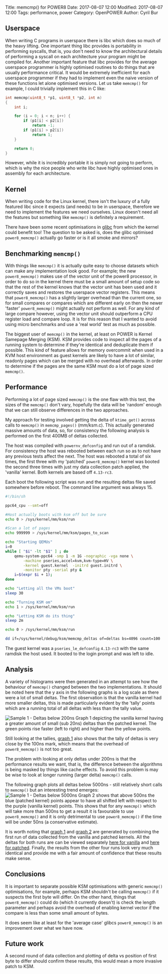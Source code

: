 Title: memcmp() for POWER8
Date: 2017-08-07 12:00
Modified: 2017-08-07 12:00
Tags: performance, power
Category: OpenPOWER
Author: Cyril Bur

## Userspace ##

When writing C programs in userspace there is libc which does so much
of the heavy lifting. One important thing libc provides is portability
in performing syscalls, that is, you don't need to know the
architectural details of performing a syscall on each architecture
your program might be compiled for. Another important feature that
libc provides for the average userspace programmer is highly optimised
routines to do things that are usually performance critical. It would
be extremely inefficient for each userspace programmer if they had to
implement even the naive version of these functions let alone
optimised versions. Let us take `memcmp()` for example, I could
trivially implement this in C like:

```c
int memcmp(uint8_t *p1, uint8_t *p2, int n)
{
	int i;

	for (i = 0; i < n; i++) {
		if (p1[i] < p2[i])
			return -1;
		if (p1[i] > p2[i])
			return 1;
	}

	return 0;
}
```

However, while it is incredibly portable it is simply not going to
perform, which is why the nice people who write libc have highly
optimised ones in assembly for each architecture.

## Kernel ##

When writing code for the Linux kernel, there isn't the luxury of a
fully featured libc since it expects (and needs) to be in userspace,
therefore we need to implement the features we need ourselves. Linux
doesn't need all the features but something like `memcmp()` is
definitely a requirement.

There have been some recent optimisations in [glibc][1] from which the
kernel could benefit too! The question to be asked is, does the glibc
optimised `power8_memcmp()` actually go faster or is it all smoke and
mirrors?

## Benchmarking `memcmp()` #

With things like `memcmp()` it is actually quite easy to choose
datasets which can make any implementation look good. For example; the
new `power8_memcmp()` makes use of the vector unit of the power8
processor, in order to do so in the kernel there must be a small
amount of setup code so that the rest of the kernel knows that the
vector unit has been used and it correctly saves and restores the
userspace vector registers. This means that `power8_memcmp()` has a
slightly larger overhead than the current one, so for small compares
or compares which are different early on then the newer 'faster'
`power8_memcmp()` might actually not perform as well. For any kind of
large compare however, using the vector unit should outperform a CPU
register load and compare loop. It is for this reason that I wanted to
avoid using micro benchmarks and use a 'real world' test as much as
possible.

The biggest user of `memcmp()` in the kernel, at least on POWER is Kernel
Samepage Merging (KSM). KSM provides code to inspect all the pages of
a running system to determine if they're identical and deduplicate
them if possible. This kind of feature allows for memory overcommit
when used in a KVM host environment as guest kernels are likely to
have a lot of similar, readonly pages which can be merged with no
overhead afterwards. In order to determine if the pages are the same
KSM must do a lot of page sized `memcmp()`.

## Performance ##

Performing a lot of page sized `memcmp()` is the one flaw with this
test, the sizes of the `memcmp()` don't vary, hopefully the data will be
'random' enough that we can still observe differences in the two
approaches.

My approach for testing involved getting the delta of `ktime_get()`
across calls to `memcmp()` in `memcmp_pages()` (mm/ksm.c). This actually
generated massive amounts of data, so, for consistency the following
analysis is performed on the first 400MB of deltas collected.

The host was compiled with `powernv_defconfig` and run out of a
ramdisk. For consistency the host was rebooted between each run so as
to not have any previous tests affect the next. The host was rebooted
a total of six times, the first three with my 'patched'
`power8_memcmp()` kernel was booted the second three times with just
my data collection patch applied, the 'vanilla' kernel. Both
kernels are based off `4.13-rc3`.

Each boot the following script was run and the resulting deltas file
saved somewhere before reboot. The command line argument was always
15.

```sh
#!/bin/sh

ppc64_cpu --smt=off

#Host actually boots with ksm off but be sure
echo 0 > /sys/kernel/mm/ksm/run

#Scan a lot of pages
echo 999999 > /sys/kernel/mm/ksm/pages_to_scan

echo "Starting QEMUs"
i=0
while [ "$i" -lt "$1" ] ; do
	qemu-system-ppc64 -smp 1 -m 1G -nographic -vga none \
		-machine pseries,accel=kvm,kvm-type=HV \
		-kernel guest.kernel  -initrd guest.initrd \
		-monitor pty -serial pty &
	i=$(expr $i + 1);
done

echo "Letting all the VMs boot"
sleep 30

echo "Turning KSM om"
echo 1 > /sys/kernel/mm/ksm/run

echo "Letting KSM do its thing"
sleep 2m

echo 0 > /sys/kernel/mm/ksm/run

dd if=/sys/kernel/debug/ksm/memcmp_deltas of=deltas bs=4096 count=100
```

The guest kernel was a `pseries_le_defconfig` `4.13-rc3` with the same
ramdisk the host used. It booted to the login prompt and was left to
idle.

## Analysis ##

A variety of histograms were then generated in an attempt to see how
the behaviour of `memcmp()` changed between the two implementations.
It should be noted here that the y axis in the following graphs is a
log scale as there were a lot of small deltas. The first observation
is that the vanilla kernel had more smaller deltas, this is made
particularly evident by the 'tally' points which are a running total
of all deltas with less than the tally value.

![Sample 1 - Deltas below 200ns][2]
Graph 1 depicting the vanilla kernel having a greater amount of small
(sub 20ns) deltas than the patched kernel. The green points rise
faster (left to right) and higher than the yellow points.

Still looking at the tallies, [graph 1][2] also shows that the tally
of deltas is very close by the 100ns mark, which means that the
overhead of `power8_memcmp()` is not too great.

The problem with looking at only deltas under 200ns is that the
performance results we want, that is, the difference between the
algorithms is being masked by things like cache effects. To avoid this
problem is may be wise to look at longer running (larger delta)
`memcmp()` calls.

The following graph plots all deltas below 5000ns - still relatively
short calls to `memcmp()` but an interesting trend emerges:
![Sample 1 - Deltas below 5000ns][3]
Graph 2 shows that above 500ns the blue (patched kernel) points appear
to have all shifted left with respect to the purple (vanilla kernel)
points. This shows that for any `memcmp()` which will take more than
500ns to get a result it is favourable to use `power8_memcmp()` and it
is only detrimental to use  `power8_memcmp()` if the time will be
under 50ns (a conservative estimate).

It is worth noting that [graph 1][2] and [graph 2][3] are generated by
combining the first run of data collected from the vanilla and patched
kernels. All the deltas for both runs are can be viewed separately
[here for vanilla][4] and [here for patched][5]. Finally, the results
from the other four runs look very much identical and provide me with
a fair amount of confidence that these results make sense.

## Conclusions ##

It is important to separate possible KSM optimisations with generic
`memcmp()` optimisations, for example, perhaps KSM shouldn't be
calling `memcmp()` if it suspects the first byte will differ. On the
other hand, things that `power8_memcmp()` could do (which it currently
doesn't) is check the length parameter and perhaps avoid the overhead
of enabling kernel vector if the compare is less than some small
amount of bytes.

It does seem like at least for the 'average case' glibcs
`power8_memcmp()` is an improvement over what we have now.

## Future work ##

A second round of data collection and plotting of delta vs position of
first byte to differ should confirm these results, this would mean a
more invasive patch to KSM.


[1]: https://sourceware.org/git/?p=glibc.git;a=blob_plain;f=sysdeps/powerpc/powerpc64/power8/memcmp.S;h=46b9c0067ad7cd74a36c4800ebfe03eb1be0311e;hb=dec4a7105edcdbabdcac5f358f5bc5dca4f4ed1b "power8 optimised memcmp"
[2]: /images/power8_memcmp/deltas1-200.png "Sample 1: Deltas below 200ns"
[3]: /images/power8_memcmp/deltas1-5000.png "Sample 1: Deltas below 5000ns"
[4]: /images/power8_memcmp/vanilla_deltas1.png "All vanilla deltas"
[5]: /images/power8_memcmp/patched_deltas1.png "All patched deltas"
